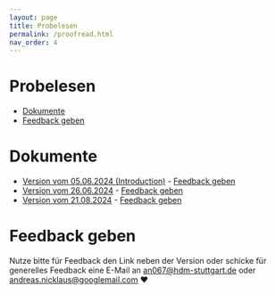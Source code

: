 ```yaml
---
layout: page
title: Probelesen
permalink: /proofread.html
nav_order: 4
---
```


<h1>Probelesen</h1>

- [Dokumente](#dokumente)
- [Feedback geben](#feedback-geben)

# Dokumente

- [Version vom 05.06.2024 (Introduction)](./proofread/2024-06-05_performance_of_webpages_built_with_js_frameworks.pdf) - [Feedback geben](mailto:an067@hdm-stuttgart.de?subject=Feedback%20zur%20Masterarbeit%20(Version%20vom%2005.06.2024))
- [Version vom 26.06.2024](./proofread/2024-06-26_performance_of_webpages_built_with_js_frameworks.pdf) - [Feedback geben](mailto:an067@hdm-stuttgart.de?subject=Feedback%20zur%20Masterarbeit%20(Version%20vom%2026.06.2024))
- [Version vom 21.08.2024](./proofread/2024-08-01_performance_of_webpages_built_with_js_frameworks.pdf) - [Feedback geben](mailto:an067@hdm-stuttgart.de?subject=Feedback%20zur%20Masterarbeit%20(Version%20vom%2001.08.2024))

# Feedback geben

Nutze bitte für Feedback den Link neben der Version oder schicke für generelles Feedback eine E-Mail an [an067@hdm-stuttgart.de](mailto:an067@hdm-stuttgart.de) oder [andreas.nicklaus@googlemail.com](mailto:andreas.nicklaus@googlemail.com) ♥️